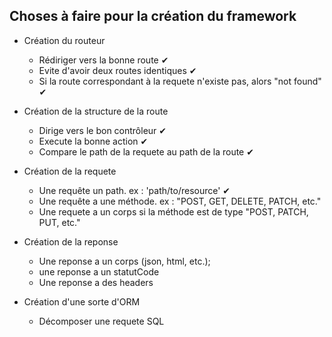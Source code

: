## Choses à faire pour la création du framework

- Création du routeur
    - Rédiriger vers la bonne route ✔
    - Evite  d'avoir deux routes identiques ✔
    - Si la route correspondant à la requete n'existe pas, alors "not found" ✔
- Création de la structure de la route
    - Dirige vers le bon contrôleur ✔
    - Execute la bonne action ✔
    - Compare le path de la requete au path de la route ✔

- Création de la requete
    - Une requête un path. ex : 'path/to/resource' ✔
    - Une requête a une méthode. ex : "POST, GET, DELETE, PATCH, etc."
    - Une requete a un corps si la méthode est de type "POST, PATCH, PUT, etc."

- Création de la reponse
    - Une reponse a un corps (json, html, etc.);
    - une reponse a un statutCode
    - Une reponse a des headers

- Création d'une sorte d'ORM
    - Décomposer une requete SQL